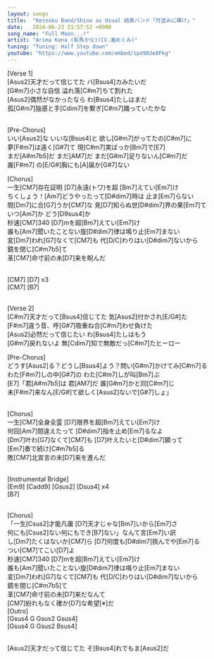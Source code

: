 ```yaml
---
layout: songs
title:  "Kessoku Band/Shine as Usual 結束バンド「月並みに輝け」"
date:   2024-06-23 21:57:52 +0900
song_name: "Full Moon...!"
artist: "Arima Kana (有馬かな)(CV.潘めぐみ)"
tuning: "Tuning: Half Step down"
youtube: "https://www.youtube.com/embed/ipo90Je8Fkg"
---
```


[Verse 1] <br>
[Asus2]天才だって信じてた バ[Bsus4]カみたいだ <br>
[G#m7]小さな自信 溢れ落[C#m7]ちて割れた <br>
[Asus2]偶然がなかったなら わ[Bsus4]たしはまだ <br>
孤[G#m7]独感と手[Cdim7]を繋ぎ[C#m7]踊っていたかな <br><br>

[Pre-Chorus] <br>
いい[Asus2]な いいな[Bsus4]と 欲し[G#m7]がってたの[C#m7]に <br>
夢[F#m7]は遠く[G#7]て 現[C#m7]実ばっか[Bm7]で[E7] <br>
まだ[A#m7b5]だ まだ[AM7]だ まだ[G#m7]足りないん[C#m7]だ <br>
誰[F#m7] の[E/G#]胸にも[A]届か[G#7]ない <br>

[Chorus] <br>
一生[CM7]存在証明 [D7]永遠(トワ)を超 [Bm7]えてい[Em7]け <br>
ちくしょう！[Am7]どうやったって[D#dim7]時は 止ま[Em7]らない <br>
間[Dm7]に合[G7]うか[CM7]な 見[D7]知らぬ世[D#dim7]界の果[Em7]て <br>
いつ[Am7]か どう[D9sus4]か <br>
秒速[CM7]340 [D7]mを超[Bm7]えてい[Em7]け <br>
誰も[Am7]聞いたことない旋[D#dim7]律は鳴り止[Em7]まない <br>
変[Dm7]われ[G7]なくて[CM7]も 代[D/C]わりはい[D#dim7]ないから <br>
鏡を閉じ[C#m7b5]て <br>
革[CM7]命寸前の未[D7]来を睨んだ <br><br>

[CM7] [D7] x3 <br>
[CM7] [B7]<br><br>

[Verse 2]<br>
[C#m7]天才だって[Bsus4]信じてた 気[Asus2]付かされ[E/G#]た<br>
[F#m7]違う音、呼[G#7]吸重ね合[C#m7]わせ負けた<br>
[Asus2]必然だって信じたい わ[Bsus4]たしはもう<br>
[G#m7]戻れないよ 無[Cdim7]知で無敵だっ[C#m7]たヒーロー<br>

[Pre-Chorus]<br>
どうす[Asus2]る？どうし[Bsus4]よう？問い[G#m7]かけてみ[C#m7]る<br>
わた[F#m7]しの中[G#7]の わた[C#m7]しが叫[Bm7]ぶ<br>
[E7]「君[A#m7b5]は 君[AM7]だ 誰[G#m7]かと同[C#m7]じ<br>
未[F#m7]来なん[E/G#]て欲しく[Asus2]ないで[G#7]しょ」<br><br>

[Chorus]<br>
一生[CM7]全身全霊 [D7]限界を超[Bm7]えてい[Em7]け<br>
何回[Am7]間違えたって [D#dim7]指を止め[Em7]るなよ<br>
[Dm7]叶わ[G7]なくて[CM7]も [D7]叶えたいと[D#dim7]願って<br>
[Em7]奏で続け[C#m7b5]る<br>
敗[CM7]北宣言の未[D7]来を進んだ<br><br>

[Instrumental Bridge]<br>
[Em9] [Cadd9] [Gsus2] [Dsus4] x4<br>
[B7]<br><br>

[Chorus]<br> 
「一生[Csus2]才能凡庸 [D7]天才じゃな[Bm7]いから[Em7]さ<br>
何にも[Csus2]ない何にもでき[B7]ない」なんて言[Em7]い訳<br>
し[Dm7]たくはないか[CM7]ら [D7]何度も[D#dim7]挑んでや[Em7]る<br>
つい[CM7]てこい[D7]よ<br>
秒速[CM7]340 [D7]mを超[Bm7]えてい[Em7]け <br>
誰も[Am7]聞いたことない旋[D#dim7]律は鳴り止[Em7]まない <br>
変[Dm7]われ[G7]なくて[CM7]も 代[D/C]わりはい[D#dim7]ないから <br>
鏡を閉じ[C#m7b5]て <br>
革[CM7]命寸前の未[D7]来だなんて<br>
[CM7]紛れもなく確か[D7]な希望[※]だ<br>
[Outro]<br>
[Gsus4 G Gsus2 Gsus4]<br>
[Gsus4 G Gsus2 Bsus4]<br><br>

[Asus2]天才だって信じてた そ[Bsus4]れでもま[Asus2]だ<br>
